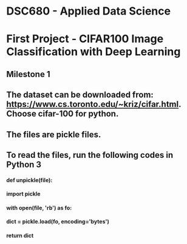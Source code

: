 # DSC680 - Applied Data Science
# First Project - CIFAR100 Image Classification with Deep Learning

## Milestone 1
## The dataset can be downloaded from: https://www.cs.toronto.edu/~kriz/cifar.html. Choose cifar-100 for python.
## The files are pickle files.

## To read the files, run the following codes in Python 3
#### def unpickle(file):
####    import pickle
####    with open(file, 'rb') as fo:
####       dict = pickle.load(fo, encoding='bytes')
####    return dict
